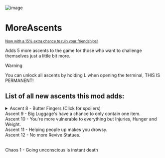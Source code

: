![image](https://github.com/user-attachments/assets/766656eb-ee91-4b53-aab4-09ae4d33dad6)
# MoreAscents
<sub>[Now with a 15% extra chance to ruin your friendships!](https://medal.tv/games/peak/clips/kywNeEuDhToY494CT?invite=cr-MSxxTUEsMTkwNTA5NDMy)</sub>

Adds 5 more ascents to the game for those who want to challenge themselves just a little bit more.

> [!WARNING]
> You can unlock all ascents by holding L when opening the terminal, THIS IS PERMANENT!

## List of all new ascents this mod adds:
<details>
  <summary>Ascent 8 - Butter Fingers (Click for spoilers)</summary>

  Makes you drop every item upon any fall damage, _including your backpack_
</details>
Ascent 9 - Big Luggage's have a chance to only contain one item.<br>
Ascent 10 - You're more vulnerable to everything but Injuries, Hunger and Weight.<br>
Ascent 11 - Helping people up makes you drowsy.<br>
Ascent 12 - No more Revive Statues.<br> <br>

Chaos 1 - Going unconscious is instant death


